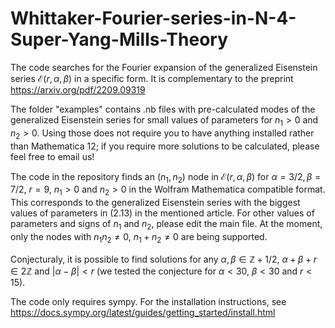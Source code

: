 # Whittaker-Fourier-series-in-N-4-Super-Yang-Mills-Theory

The code searches for the Fourier expansion of the generalized Eisenstein series $\mathcal{E}(r, \alpha, \beta)$ in a specific form. It is complementary to the preprint https://arxiv.org/pdf/2209.09319

The folder "examples" contains .nb files with pre-calculated modes of the generalized Eisenstein series for small values of parameters for $n_1>0$ and $n_2>0$. Using those does not require you to have anything installed rather than Mathematica 12; if you require more solutions to be calculated, please feel free to email us!
 
The code in the repository finds an $(n_1, n_2)$ node in $\mathcal{E}(r, \alpha, \beta)$ for $\alpha = 3/2, \beta = 7/2$, $r = 9$, $n_1>0$ and $n_2>0$ in the Wolfram Mathematica compatible format. This corresponds to the generalized Eisenstein series with the biggest values of parameters in (2.13) in the mentioned article. For other values of parameters and signs of $n_1$ and $n_2$, please edit the main file. At the moment, only the nodes with $n_1 n_2 \neq 0$, $n_1 + n_2 \neq 0$ are being supported.

Conjecturaly, it is possible to find solutions for any $\alpha, \beta \in \mathbb{Z}+1/2$, $\alpha+\beta+r \in 2 \mathbb{Z}$ and $|\alpha-\beta| < r$ (we tested the conjecture for $\alpha < 30$, $\beta < 30$ and $r < 15$).

The code only requires sympy. For the installation instructions, see
https://docs.sympy.org/latest/guides/getting_started/install.html
